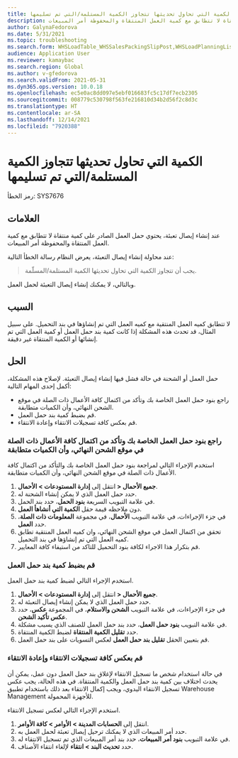 ```yaml
---
title: الكمية التي تحاول تحديثها تتجاوز الكمية المستلمة/التي تم تسليمها.
description: عند إنشاء إيصال تعبئة، يحتوي حمل العمل الصادر على كمية منتقاة لا تتطابق مع كمية العمل المنتقاة والمحفوظة أمر المبيعات.
author: GalynaFedorova
ms.date: 5/31/2021
ms.topic: troubleshooting
ms.search.form: WHSLoadTable_WHSSalesPackingSlipPost,WHSLoadPlanningListPage_WHSSalesPackingSlipPost,WHSLoadPlanningWorkbench_WHSSalesPackingSlipPost
audience: Application User
ms.reviewer: kamaybac
ms.search.region: Global
ms.author: v-gfedorova
ms.search.validFrom: 2021-05-31
ms.dyn365.ops.version: 10.0.18
ms.openlocfilehash: ec5e0ac8dd097e5ebf016683fc5c17df7ecb2305
ms.sourcegitcommit: 008779c530798f563fe216810d34b2d56f2c8d3c
ms.translationtype: HT
ms.contentlocale: ar-SA
ms.lasthandoff: 12/14/2021
ms.locfileid: "7920388"
---
```

# <a name="quantity-that-youre-trying-to-update-exceeds-the-receiveddelivered-quantity"></a>الكمية التي تحاول تحديثها تتجاوز الكمية المستلمة/التي تم تسليمها

رمز الخطأ: SYS7676

## <a name="symptoms"></a>العلامات

عند إنشاء إيصال تعبئة، يحتوي حمل العمل الصادر على كمية منتقاة لا تتطابق مع كمية العمل المنتقاة والمحفوظة أمر المبيعات.

عند محاولة إنشاء إيصال التعبئة، يعرض النظام رسالة الخطأ التالية:

> يجب أن تتجاوز الكمية التي تحاول تحديثها الكمية المستلمة/المسلّمة.

وبالتالي، لا يمكنك إنشاء إيصال التعبئة لحمل العمل.

## <a name="cause"></a>السبب

لا تتطابق كميه العمل المنتقية مع كميه العمل التي تم إنشاؤها في بند التحميل. على سبيل المثال، قد تحدث هذه المشكلة إذا كانت كمية بند حمل العمل أو كمية العمل التي تم إنشائها أو الكمية المنتقاة غير دقيقة.

## <a name="resolution"></a>الحل

حمل العمل أو الشحنة في حالة فشل فيها إنشاء إيصال التعبئة. لإصلاح هذه المشكلة، أكمل إحدى المهام التالية:

- راجع بنود حمل العمل الخاصة بك وتأكد من اكتمال كافة الأعمال ذات الصلة في موقع الشحن النهائي، وأن الكميات متطابقة.
- قم بضبط كمية بند حمل العمل.
- قم بعكس كافة تسجيلات الانتقاء وإعادة الانتقاء.

### <a name="review-your-load-lines-and-make-sure-that-all-the-related-work-has-been-completed-at-the-final-shipping-location-and-that-the-quantities-match"></a>راجع بنود حمل العمل الخاصة بك وتأكد من اكتمال كافة الأعمال ذات الصلة في موقع الشحن النهائي، وأن الكميات متطابقة

استخدم الإجراء التالي لمراجعة بنود حمل العمل الخاصة بك والتأكد من اكتمال كافة الأعمال ذات الصلة في موقع الشحن النهائي، وأن الكميات متطابقة.

1. انتقل إلى **إدارة المستودعات \> الأحمال‏‎ \> جميع الأحمال‏‎**.
1. حدد حمل العمل الذي لا يمكن إنشاء الشحنة له.
1. في علامة التبويب السريعة **بنود الحمل**، حدد بند الحمل.
1. دون ملاحظه قيمة حقل **الكمية التي أنشاهأ العمل**.
1. في جزء الإجراءات، في علامة التبويب **الأحمال**، في مجموعة **المعلومات ذات الصلة**، حدد **العمل**.
1. تحقق من اكتمال العمل في موقع الشحن النهائي، وان كميه العمل المنتقية تطابق كميه العمل التي تم إنشاؤها في بند التحميل.
1. قم بتكرار هذا الاجراء لكافة بنود التحميل للتاكد من استيفاء كافة المعايير.

### <a name="adjust-the-load-line-quantity"></a>قم بضبط كمية بند حمل العمل

استخدم الإجراء التالي لضبط كمية بند حمل العمل.

1. انتقل إلى **إدارة المستودعات \> الأحمال‏‎ \> جميع الأحمال‏‎**.
1. حدد حمل العمل الذي لا يمكن إنشاء إيصال التعبئة له.
1. في جزء الإجراءات، في علامة التبويب **الشحن والاستلام**، في المجموعة **عكس**، حدد **عكس تأكيد الشحن**.
1. في علامة التبويب **بنود حمل العمل**، حدد بند حمل العمل للصنف الذي يسبب مشكلة.
1. حدد **تقليل الكمية المنتقاة** لضبط الكمية المنتقاة.
1. قم بتعيين الحقل **تقليل بند حمل العمل** لعكس التسويات على بند حمل العمل.

### <a name="reverse-all-pick-registrations-and-redo-picking"></a>قم بعكس كافة تسجيلات الانتقاء وإعادة الانتقاء

في حالة استخدام شخص ما تسجيل الانتقاء لإغلاق بند حمل العمل دون عمل، يمكن أن يحدث اختلاف بين كمية بند حمل العمل والكمية المنتقاة. في هذه الحالة، يجب عكس تسجيل الانتقاء اليدوي، ويجب إكمال الانتقاء بعد ذلك باستخدام تطبيق Warehouse Management للأجهزة المحمولة.

استخدم الإجراء التالي لعكس تسجيل الانتقاء.

1. انتقل إلى **الحسابات المدينة \> الأوامر‬ \> كافة الأوامر**.
1. حدد أمر المبيعات الذي لا يمكنك ترحيل إيصال تعبئة لحمل العمل به.
1. في علامة التبويب **بنود أمر المبيعات**، حدد بند أمر المبيعات الذي تم تسجيل الانتقاء له.
1. حدد **تحديث البند \> انتقاء** لإلغاء انتقاء الأصناف.
